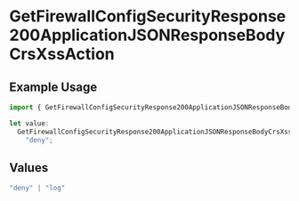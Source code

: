 # GetFirewallConfigSecurityResponse200ApplicationJSONResponseBodyCrsXssAction

## Example Usage

```typescript
import { GetFirewallConfigSecurityResponse200ApplicationJSONResponseBodyCrsXssAction } from "@vercel/sdk/models/operations/getfirewallconfig.js";

let value:
  GetFirewallConfigSecurityResponse200ApplicationJSONResponseBodyCrsXssAction =
    "deny";
```

## Values

```typescript
"deny" | "log"
```